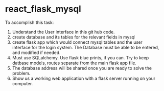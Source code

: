 # react_flask_mysql 

To accomplish this task:
1. Understand the User interface in this git hub code.
3. create database and its tables for the relevant fields in mysql
4. create flask app which would connect mysql tables and the user interface for the login system. The Database must be able to be entered, and modified if needed.
5. Must use SQLalchemy. Use flask blue prints, if you can. Try to keep datbase models, routes separate from the main flask app file.
6. The database address will be shared once you are ready to solve the problem.
7. Show us a working web application with a flask server running on your computer.
